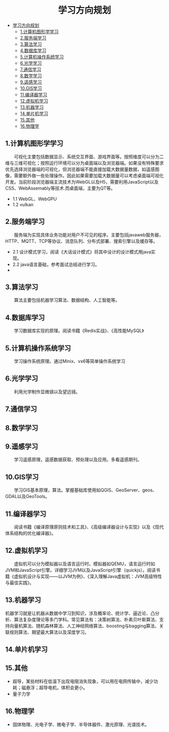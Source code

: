# <center>学习方向规划</center>

- [学习方向规划](#学习方向规划)
  - [1.计算机图形学学习](#1计算机图形学学习)
  - [2.服务端学习](#2服务端学习)
  - [3.算法学习](#3算法学习)
  - [4.数据库学习](#4数据库学习)
  - [5.计算机操作系统学习](#5计算机操作系统学习)
  - [6.光学学习](#6光学学习)
  - [7.通信学习](#7通信学习)
  - [8.数学学习](#8数学学习)
  - [9.遥感学习](#9遥感学习)
  - [10.GIS学习](#10gis学习)
  - [11.编译器学习](#11编译器学习)
  - [12.虚拟机学习](#12虚拟机学习)
  - [13.机器学习](#13机器学习)
  - [14.单片机学习](#14单片机学习)
  - [15.其他](#15其他)
  - [16.物理学](#16物理学)

## 1.计算机图形学学习
&emsp;&emsp;可视化主要包括数据显示、系统交互界面、游戏界面等。按照维度可以分为二维与三维可视化；按照运行环境可以分为桌面端以及浏览器端。如果没有特殊要求优先选择浏览器端的可视化，但浏览器端不能直接加载大数据量数据，如遥感图像，需要额外做一些处理操作。因此如果需要加载大数据量可以考虑桌面端可视化开发。当前阶段浏览器端主流技术为WebGL以及H5，需要利用JavaScript以及CSS、WebAssemably等技术.而桌面端，主要为QT等。
- 1.1 WebGL、WebGPU
- 1.2 vulkan

## 2.服务端学习
&emsp;&emsp;服务端为实现具体业务功能对用户不可见的程序。主要包括javaweb服务器，HTTP、MQTT、TCP等协议、消息队列、分布式部署、搜索引擎以及缓存等。
- 2.1 设计模式学习，阅读《大话设计模式》将其中设计的设计模式用java实现。
- 2.2 java语言基础，参考面试总结进行学习。
- 
## 3.算法学习
&emsp;&emsp;算法主要包括机器学习算法、数据结构、人工智能等。

## 4.数据库学习
&emsp;&emsp;学习数据库实现的原理。阅读书籍《Redis实战》、《高性能MySQL》

## 5.计算机操作系统学习
&emsp;&emsp;学习操作系统原理。通过Minix、vx6等简单操作系统学习

## 6.光学学习
&emsp;&emsp;利用光学制作显微镜以及望远镜。

## 7.通信学习

## 8.数学学习

## 9.遥感学习
&emsp;&emsp;学习遥感原理，遥感数据获取、预处理以及应用。多看遥感期刊。

## 10.GIS学习
&emsp;&emsp;学习GIS基本原理，算法。掌握基础库使用如QGIS、GeoServer、geos、GDAL以及GeoTools。

## 11.编译器学习
&emsp;&emsp;阅读书籍《编译原理原则技术和工具》、《高级编译器设计与实现》以及《现代体系结构的优化编译器》。

## 12.虚拟机学习
&emsp;&emsp;虚拟机可以分为模拟器以及语言运行时。模拟器如QEMU，语言运行时如JVM和JavaScript引擎。详细学习JVM以及JavaScript引擎（quickjs）。阅读书籍《虚拟机设计与实现——以JVM为例》、《深入理解Java虚拟机：JVM高级特性与最佳实践》。

## 13.机器学习
机器学习就是让机器从数据中学习到知识，涉及概率论、统计学、逼近论、凸分析、算法复杂度理论等多门学科。常见算法有：决策树算法、朴素贝叶斯算法、支持向量机算法、随机森林算法、人工神经网络算法、boosting与bagging算法、关联规则算法、期望最大算法以及深度学习。

## 14.单片机学习

## 15.其他
- 超导，某些材料在低温下出现电阻消失现象，可以用在电网传输中，减少功耗；磁悬浮；超导电机，体积会更小。
- 量子力学

## 16.物理学
- 固体物理、光电子学、微电子学、半导体器件、激光原理、光谱技术。
